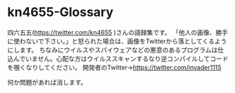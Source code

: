 # kn4655-Glossary
 四六五五(https://twitter.com/kn4655 )さんの語録集です。
 「他人の画像、勝手に使わないで下さい。」と怒られた場合は、画像をTwitterから落としてくるようにします。
 ちなみにウイルスやスパイウェアなどの悪意のあるプログラムは仕込んでいません。心配な方はウイルススキャンするなり逆コンパイルしてコードを覗くなりしてください。
 開発者のTwitter→https://twitter.com/invader1115
 
 何か問題があれば消します。
